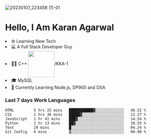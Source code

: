 ![20230107_223458 (1)-01](https://user-images.githubusercontent.com/85556603/212357966-4002f7aa-471b-4b3c-923d-f2b0d543cad5.jpeg)


<h1>Hello, I Am Karan Agarwal</h1>
<li>⚙ Learning New Tech</li>
<li>💻 A Full Stack Developer Guy</li>
<li>👨‍💻 C++ <img align="center" width="85" src="https://img.shields.io/badge/-LeetCode-FFA116?style=for-the-badge&logo=LeetCode&logoColor=black"/>/KKA-1</li> 
<li>🎓 MySQL 
<li>🙌 Currently Learning Node.js, DP900 and DSA</li>  
   
<h3>Last 7 days Work Languages </h3> 
     
<!--START_SECTION:waka-->

```text
HTML         5 hrs 25 mins   ███████████▓░░░░░░░░░░░░░   46.52 %
CSS          2 hrs 36 mins   █████▓░░░░░░░░░░░░░░░░░░░   22.27 %
JavaScript   1 hr 41 mins    ███▓░░░░░░░░░░░░░░░░░░░░░   14.54 %
Python       1 hr 13 mins    ██▓░░░░░░░░░░░░░░░░░░░░░░   10.55 %
Text         29 mins         █░░░░░░░░░░░░░░░░░░░░░░░░   04.24 %
Git Config   6 mins          ▒░░░░░░░░░░░░░░░░░░░░░░░░   00.90 %
```

<!--END_SECTION:waka-->
